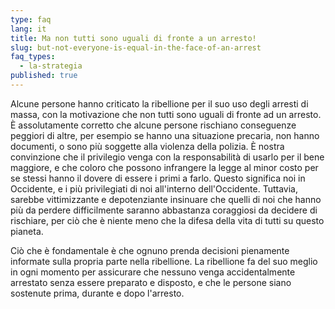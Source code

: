 ```yaml
---
type: faq
lang: it
title: Ma non tutti sono uguali di fronte a un arresto!
slug: but-not-everyone-is-equal-in-the-face-of-an-arrest
faq_types:
  - la-strategia
published: true
---
```

Alcune persone hanno criticato la ribellione per il suo uso degli arresti di massa, con la motivazione che non tutti sono uguali di fronte ad un arresto. È assolutamente corretto che alcune persone rischiano conseguenze peggiori di altre, per esempio se hanno una situazione precaria, non hanno documenti, o sono più soggette alla violenza della polizia. È nostra convinzione che il privilegio venga con la responsabilità di usarlo per il bene maggiore, e che coloro che possono infrangere la legge al minor costo per se stessi hanno il dovere di essere i primi a farlo. Questo significa noi in Occidente, e i più privilegiati di noi all'interno dell'Occidente. Tuttavia, sarebbe vittimizzante e depotenziante insinuare che quelli di noi che hanno più da perdere difficilmente saranno abbastanza coraggiosi da decidere di rischiare, per ciò che è niente meno che la difesa della vita di tutti su questo pianeta.

Ciò che è fondamentale è che ognuno prenda decisioni pienamente informate sulla propria parte nella ribellione. La ribellione fa del suo meglio in ogni momento per assicurare che nessuno venga accidentalmente arrestato senza essere preparato e disposto, e che le persone siano sostenute prima, durante e dopo l'arresto.
